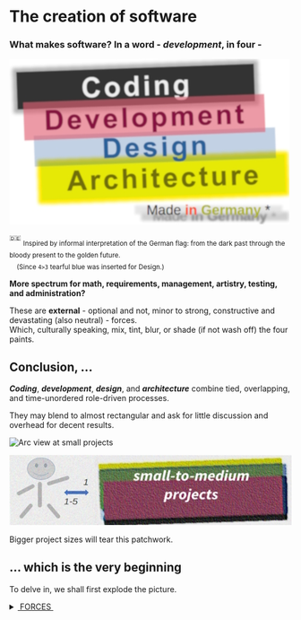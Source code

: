 # The creation of software

### **What makes software?** In a word - _development_, in four - 

[![Four colors of software: black->red->blue->gold](../pencraft/README+/_rsc/_img/darkCode2arcGold.jpg)](../pencraft/README+/_rsc/)

<sup>:de:</sup> <sub>Inspired by informal interpretation of the German flag: from the dark past through the bloody present to the golden future.\
&nbsp;&nbsp;&nbsp;&nbsp;(Since `4>3` tearful blue was inserted for Design.)</sub>

**More spectrum for math, requirements, management, artistry, testing, and administration?**

These are **external** - optional and not, minor to strong, constructive and devastating (also neutral) - forces.\
Which, culturally speaking, mix, tint, blur, or shade (if not wash off) the four paints. 

## Conclusion, ...

**_Coding_**, **_development_**, **_design_**, and **_architecture_** combine tied, overlapping, and time-unordered role-driven processes. 

They may blend to almost rectangular and ask for little discussion and overhead for decent results.

<picture>
  <img alt="Arc view at small projects" src="(https://github.com/Kyriosity/read-write/blob/main/README+/pencraft/README+/_rsc/_img/C-D-D-A_smallPrj.jpg">
</picture>

[![Arc view at small projects](../pencraft/README+/_rsc/_img/C-D-D-A_smallPrj.jpg)](../pencraft/README+/_rsc/)

Bigger project sizes will tear this patchwork. 

## ...  which is the very beginning

To delve in, we shall first explode the picture.

<details>
  <summary><ins>&nbsp;FORCES&nbsp;</ins></summary
    EFFERENT (CentriFugal)
              Sep of Converns(Roles)
        HOLDING:
            Commu
           Continuity
</details>

|- Classisication\
|- Roles share for inclinations\
|- Architecture and architector\
|- 

...
